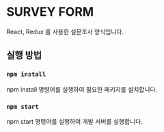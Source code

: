 # SURVEY FORM

React, Redux 를 사용한 설문조사 양식입니다.

## 실행 방법

### `npm install`

npm install 명령어를 실행하여 필요한 패키지를 설치합니다.

### `npm start`

npm start 명령어를 실행하여 개발 서버를 실행합니다.

